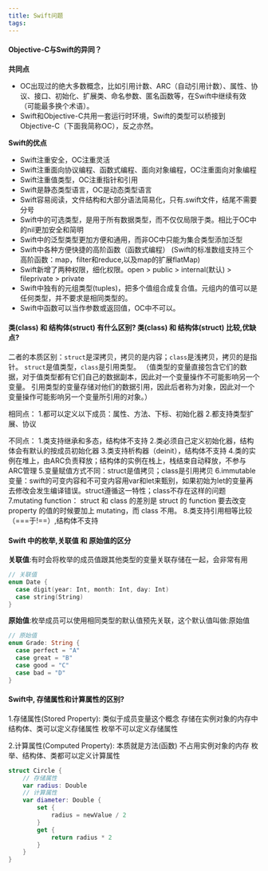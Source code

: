 ```yaml
---
title: Swift问题
tags:
---
```

#### Objective-C与Swift的异同？
**共同点** 
 - OC出现过的绝大多数概念，比如引用计数、ARC（自动引用计数）、属性、协议、接口、初始化、扩展类、命名参数、匿名函数等，在Swift中继续有效（可能最多换个术语）。
 - Swift和Objective-C共用一套运行时环境，Swift的类型可以桥接到Objective-C（下面我简称OC），反之亦然。<!-- more -->

**Swift的优点**
 - Swift注重安全，OC注重灵活
 - Swift注重面向协议编程、函数式编程、面向对象编程，OC注重面向对象编程
 - Swift注重值类型，OC注重指针和引用
 - Swift是静态类型语言，OC是动态类型语言
 - Swift容易阅读，文件结构和大部分语法简易化，只有.swift文件，结尾不需要分号
 - Swift中的可选类型，是用于所有数据类型，而不仅仅局限于类。相比于OC中的nil更加安全和简明
 - Swift中的泛型类型更加方便和通用，而非OC中只能为集合类型添加泛型
 - Swift中各种方便快捷的高阶函数（函数式编程） (Swift的标准数组支持三个高阶函数：map，filter和reduce,以及map的扩展flatMap)
 - Swift新增了两种权限，细化权限。open > public > internal(默认) > fileprivate > private
 - Swift中独有的元组类型(tuples)，把多个值组合成复合值。元组内的值可以是任何类型，并不要求是相同类型的。 
- Swift中函数可以当作参数或返回值，OC中不可以。

#### 类(class) 和 结构体(struct) 有什么区别? 类(class) 和 结构体(struct) 比较,优缺点?
二者的本质区别：`struct`是深拷贝，拷贝的是内容；`class`是浅拷贝，拷贝的是指针。
`struct`是值类型，`class`是引用类型。
（值类型的变量直接包含它们的数据，对于值类型都有它们自己的数据副本，因此对一个变量操作不可能影响另一个变量。
引用类型的变量存储对他们的数据引用，因此后者称为对象，因此对一个变量操作可能影响另一个变量所引用的对象。）

相同点：
1.都可以定义以下成员：属性、方法、下标、初始化器
2.都支持类型扩展、协议

不同点：
1.类支持继承和多态，结构体不支持
2.类必须自己定义初始化器，结构体会有默认的按成员初始化器
3.类支持析构器（deinit），结构体不支持
4.类的实例在堆上，由ARC负责释放；结构体的实例在栈上，栈结束自动释放，不参与ARC管理
5.变量赋值方式不同：struct是值拷贝；class是引用拷贝
6.immutable变量：swift的可变内容和不可变内容用var和let来甄别，如果初始为let的变量再去修改会发生编译错误。struct遵循这一特性；class不存在这样的问题
7.mutating function： struct 和 class 的差別是 struct 的 function 要去改变 property 的值的时候要加上 mutating，而 class 不用。
8.类支持引用相等比较（===于!==）,结构体不支持

#### Swift 中的枚举,关联值 和 原始值的区分
**关联值**:有时会将枚举的成员值跟其他类型的变量关联存储在一起，会非常有用
```swift
// 关联值
enum Date {
  case digit(year: Int, month: Int, day: Int)
  case string(String)
}
```
**原始值**:枚举成员可以使用相同类型的默认值预先关联，这个默认值叫做:原始值
```swift
// 原始值
enum Grade: String {
  case perfect = "A"
  case great = "B"
  case good = "C"
  case bad = "D"
}
```
#### Swift中, 存储属性和计算属性的区别?
1.存储属性(Stored Property):
类似于成员变量这个概念
存储在实例对象的内存中
结构体、类可以定义存储属性
枚举不可以定义存储属性

2.计算属性(Computed Property):
本质就是方法(函数)
不占用实例对象的内存
枚举、结构体、类都可以定义计算属性
```swift
struct Circle {
    // 存储属性
    var radius: Double
    // 计算属性
    var diameter: Double {
        set {
            radius = newValue / 2
        }
        get {
            return radius * 2
        }
    }
}
```